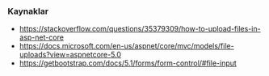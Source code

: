 ### Kaynaklar

* https://stackoverflow.com/questions/35379309/how-to-upload-files-in-asp-net-core
* https://docs.microsoft.com/en-us/aspnet/core/mvc/models/file-uploads?view=aspnetcore-5.0
* https://getbootstrap.com/docs/5.1/forms/form-control/#file-input